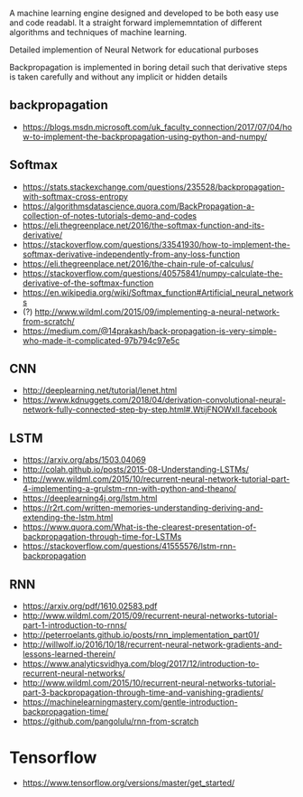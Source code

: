 A machine learning engine designed and developed to be both easy use and code readabl. It a straight forward implememntation of different algorithms and techniques of machine learning.

Detailed implemention of Neural Network for educational purboses 

Backpropagation is implemented in boring detail such that derivative steps is taken carefully and without any implicit or hidden 
details

## backpropagation
* https://blogs.msdn.microsoft.com/uk_faculty_connection/2017/07/04/how-to-implement-the-backpropagation-using-python-and-numpy/


## Softmax
* https://stats.stackexchange.com/questions/235528/backpropagation-with-softmax-cross-entropy
* https://algorithmsdatascience.quora.com/BackPropagation-a-collection-of-notes-tutorials-demo-and-codes
* https://eli.thegreenplace.net/2016/the-softmax-function-and-its-derivative/
* https://stackoverflow.com/questions/33541930/how-to-implement-the-softmax-derivative-independently-from-any-loss-function
* https://eli.thegreenplace.net/2016/the-chain-rule-of-calculus/
* https://stackoverflow.com/questions/40575841/numpy-calculate-the-derivative-of-the-softmax-function
* https://en.wikipedia.org/wiki/Softmax_function#Artificial_neural_networks
*  (?) http://www.wildml.com/2015/09/implementing-a-neural-network-from-scratch/
* https://medium.com/@14prakash/back-propagation-is-very-simple-who-made-it-complicated-97b794c97e5c

## CNN
* http://deeplearning.net/tutorial/lenet.html
* https://www.kdnuggets.com/2018/04/derivation-convolutional-neural-network-fully-connected-step-by-step.html#.WtijFNOWxlI.facebook


## LSTM
* https://arxiv.org/abs/1503.04069
* http://colah.github.io/posts/2015-08-Understanding-LSTMs/
* http://www.wildml.com/2015/10/recurrent-neural-network-tutorial-part-4-implementing-a-grulstm-rnn-with-python-and-theano/
* https://deeplearning4j.org/lstm.html
* https://r2rt.com/written-memories-understanding-deriving-and-extending-the-lstm.html
* https://www.quora.com/What-is-the-clearest-presentation-of-backpropagation-through-time-for-LSTMs
* https://stackoverflow.com/questions/41555576/lstm-rnn-backpropagation

## RNN
* https://arxiv.org/pdf/1610.02583.pdf
* http://www.wildml.com/2015/09/recurrent-neural-networks-tutorial-part-1-introduction-to-rnns/
* http://peterroelants.github.io/posts/rnn_implementation_part01/
* http://willwolf.io/2016/10/18/recurrent-neural-network-gradients-and-lessons-learned-therein/
* https://www.analyticsvidhya.com/blog/2017/12/introduction-to-recurrent-neural-networks/
* http://www.wildml.com/2015/10/recurrent-neural-networks-tutorial-part-3-backpropagation-through-time-and-vanishing-gradients/
* https://machinelearningmastery.com/gentle-introduction-backpropagation-time/
* https://github.com/pangolulu/rnn-from-scratch

# Tensorflow
* https://www.tensorflow.org/versions/master/get_started/

